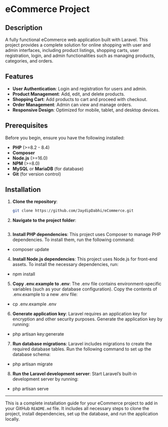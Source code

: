 # eCommerce Project

## Description

A fully functional eCommerce web application built with Laravel. This project provides a complete solution for online shopping with user and admin interfaces, including product listings, shopping carts, user registration, login, and admin functionalities such as managing products, categories, and orders.

## Features

-   **User Authentication**: Login and registration for users and admin.
-   **Product Management**: Add, edit, and delete products.
-   **Shopping Cart**: Add products to cart and proceed with checkout.
-   **Order Management**: Admin can view and manage orders.
-   **Responsive Design**: Optimized for mobile, tablet, and desktop devices.

## Prerequisites

Before you begin, ensure you have the following installed:

-   **PHP** (>=8.2 - 8.4)
-   **Composer**
-   **Node.js** (>=16.0)
-   **NPM** (>=8.0)
-   **MySQL** or **MariaDB** (for database)
-   **Git** (for version control)

## Installation

1. **Clone the repository**:

    ```bash
    git clone https://github.com/JaydipDabhi/eCommerce.git
    ```

2. **Navigate to the project folder**:

```cd eCommerce

```

3. **Install PHP dependencies**:
   This project uses Composer to manage PHP dependencies. To install them, run the following command:

-   composer update

4. **Install Node.js dependencies**:
   This project uses Node.js for front-end assets. To install the necessary dependencies, run:

-   npm install

5. **Copy .env.example to .env**:
   The .env file contains environment-specific variables (such as your database configuration). Copy the contents of .env.example to a new .env file:

-   cp .env.example .env

6. **Generate application key**:
   Laravel requires an application key for encryption and other security purposes. Generate the application key by running:

-   php artisan key:generate

7. **Run database migrations**:
   Laravel includes migrations to create the required database tables. Run the following command to set up the database schema:

-   php artisan migrate

8. **Run the Laravel development server**:
   Start Laravel’s built-in development server by running:

-   php artisan serve

---

This is a complete installation guide for your eCommerce project to add in your GitHub `README.md` file. It includes all necessary steps to clone the project, install dependencies, set up the database, and run the application locally.
